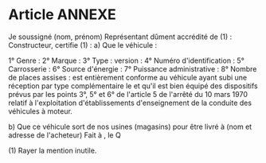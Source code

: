 # Article ANNEXE

Je soussigné (nom, prénom)    Représentant dûment accrédité de (1) :    Constructeur, certifie (1) :    a) Que le véhicule :

1° Genre :    2° Marque :    3° Type :    version :    4° Numéro d'identification :    5° Carrosserie :    6° Source d'énergie :    7° Puissance administrative :    8° Nombre de places assises : est entièrement conforme au véhicule ayant subi une réception par type complémentaire le et qu'il est bien équipé des dispositifs prévus par les points 3°, 5° et 6° de l'article 5 de l'arrêté du 10 mars 1970 relatif à l'exploitation d'établissements d'enseignement de la conduite des véhicules à moteur.

b) Que ce véhicule sort de nos usines (magasins) pour être livré à (nom et adresse de l'acheteur)    Fait à ,   le Q

(1) Rayer la mention inutile.
